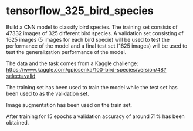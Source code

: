 # tensorflow_325_bird_species

Build a CNN model to classify bird species. The training set consists of 47332 images of 325 different bird species. A validation set consisting of 1625 images (5 images for each bird specie) will be used to test the performance of the model and a final test set (1625 images) will be used to test the generalization performance of the model.

The data and the task comes from a Kaggle challenge: https://www.kaggle.com/gpiosenka/100-bird-species/version/48?select=valid

The training set has been used to train the model while the test set has been used to as the validation set.

Image augmentation has been used on the train set.

After training for 15 epochs a validation accuracy of around 71% has been obtained.

